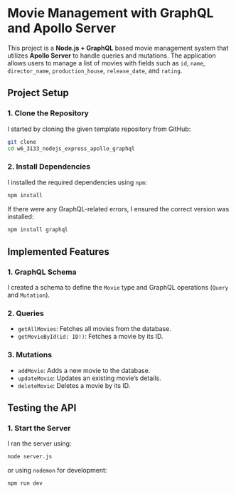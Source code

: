 # Movie Management with GraphQL and Apollo Server

This project is a **Node.js + GraphQL** based movie management system that utilizes **Apollo Server** to handle queries and mutations. The application allows users to manage a list of movies with fields such as `id`, `name`, `director_name`, `production_house`, `release_date`, and `rating`.

## **Project Setup**

### **1. Clone the Repository**
I started by cloning the given template repository from GitHub:

```sh
git clone
cd w6_3133_nodejs_express_apollo_graphql
```

### **2. Install Dependencies**
I installed the required dependencies using `npm`:

```sh
npm install
```

If there were any GraphQL-related errors, I ensured the correct version was installed:

```sh
npm install graphql
```

## **Implemented Features**
### **1. GraphQL Schema**
I created a schema to define the `Movie` type and GraphQL operations (`Query` and `Mutation`).  

### **2. Queries**
- `getAllMovies`: Fetches all movies from the database.
- `getMovieById(id: ID!)`: Fetches a movie by its ID.

### **3. Mutations**
- `addMovie`: Adds a new movie to the database.
- `updateMovie`: Updates an existing movie’s details.
- `deleteMovie`: Deletes a movie by its ID.

## **Testing the API**
### **1. Start the Server**
I ran the server using:

```sh
node server.js
```
or using `nodemon` for development:

```sh
npm run dev
```
